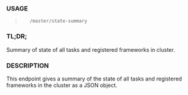 <!--- This is an automatically generated file. DO NOT EDIT! --->

### USAGE ###
>        /master/state-summary

### TL;DR; ###
Summary of state of all tasks and registered frameworks in cluster.

### DESCRIPTION ###
This endpoint gives a summary of the state of all tasks and
registered frameworks in the cluster as a JSON object.